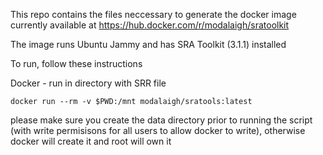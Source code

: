 This repo contains the files neccessary to generate the docker image currently available at https://hub.docker.com/r/modalaigh/sratoolkit

The image runs Ubuntu Jammy and has SRA Toolkit (3.1.1) installed

To run, follow these instructions 

Docker - run in directory with SRR file

```
docker run --rm -v $PWD:/mnt modalaigh/sratools:latest
```

please make sure you create the data directory prior to running the script (with write permisisons for all users to allow docker to write), otherwise docker will create it and root will own it